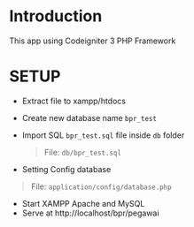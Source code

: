 # Introduction
This app using Codeigniter 3 PHP Framework 

# SETUP
- Extract file to xampp/htdocs
- Create new database name `bpr_test`
- Import SQL `bpr_test.sql` file inside `db` folder
  > File: `db/bpr_test.sql`

- Setting Config database
 > File: `application/config/database.php`

- Start XAMPP Apache and MySQL
- Serve at http://localhost/bpr/pegawai